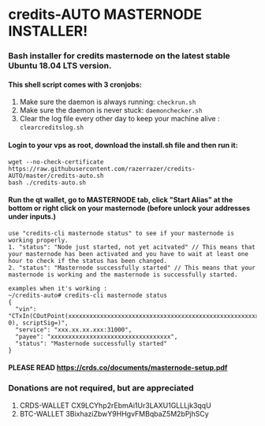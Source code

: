 # credits-AUTO MASTERNODE INSTALLER!
### Bash installer for credits masternode on the latest stable Ubuntu 18.04 LTS version.

#### This shell script comes with 3 cronjobs: 
1. Make sure the daemon is always running: `checkrun.sh`
2. Make sure the daemon is never stuck: `daemonchecker.sh`
3. Clear the log file every other day to keep your machine alive : `clearcreditslog.sh`

#### Login to your vps as root, download the install.sh file and then run it:
```
wget --no-check-certificate https://raw.githubusercontent.com/razerrazer/credits-AUTO/master/credits-auto.sh
bash ./credits-auto.sh
```

#### Run the qt wallet, go to MASTERNODE tab, click "Start Alias" at the bottom or right click on your masternode (before unlock your addresses under inputs.)

```
use "credits-cli masternode status" to see if your masternode is working properly.
1. "status": "Node just started, not yet acitvated" // This means that your masternode has been activated and you have to wait at least one hour to check if the status has been changed.
2. "status": "Masternode successfully started" // This means that your masternode is working and the masternode is successfully started.

examples when it's working : 
~/credits-auto# credits-cli masternode status
{
  "vin": "CTxIn(COutPoint(xxxxxxxxxxxxxxxxxxxxxxxxxxxxxxxxxxxxxxxxxxxxxxxxxxxxxxxxxxxxxxxxxxxx, 0), scriptSig=)",
  "service": "xxx.xx.xx.xxx:31000",
  "payee": "xxxxxxxxxxxxxxxxxxxxxxxxxxxxxxxxxx",
  "status": "Masternode successfully started"
}
```

#### PLEASE READ https://crds.co/documents/masternode-setup.pdf ####

### Donations are not required, but are appreciated
1. CRDS-WALLET CX9LCYhp2rEbmAi1Ur3LAXU1GLLLjk3qqU
2. BTC-WALLET 3BixhaziZbwY9HHgvFMBqbaZ5M2bPjhSCy
